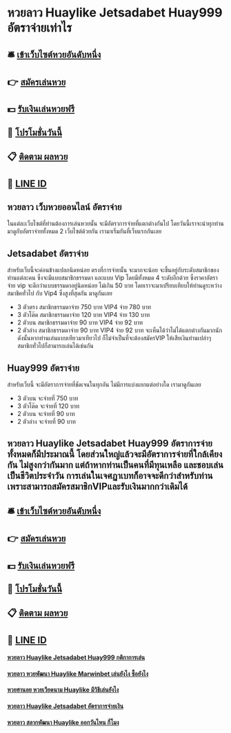 # หวยลาว Huaylike Jetsadabet Huay999 อัตราจ่ายเท่าไร 

## 🛎 [เข้าเว็บไซต์หวยอันดับหนึ่ง](https://bit.ly/3xxcKVk)
## 👉 [สมัครเล่นหวย](https://bit.ly/3xxcKVk)
## 💵 [รับเงินเล่นหวยฟรี](https://bit.ly/3DtHHNZ)
## 👑 [โปรโมชั่นวันนี้](https://bit.ly/3DtHHNZ)
## 📋 [ติดตาม ผลหวย](https://bit.ly/3DtHHNZ)
## 📱 [LINE ID](https://bit.ly/3DtHHNZ)

## หวยลาว เว็บหวยออนไลน์ อัตราจ่าย 
ในแต่ละเว็บไซต์ที่ท่านต้องการเล่นหวยนั้น จะมีอัตราการจ่ายที่แตกต่างกันไป โดยวันนี้เราจะนำทุกท่านมาดูกับอัตราจ่ายทั้งหมด 2 เว็บไซต์ด้วยกัน เรามาเริ่มกันที่เว็บแรกกันเลย

## Jetsadabet อัตราจ่าย
สำหรับเว็บนี้จะค่อนข้างแปลกนิดหน่อย ตรงที่การจ่ายนั้น จะมากจะน้อย จะขึ้นอยู่กับระดับสมาชิกของท่านแต่ละคน ซึ่งจะมีแบบสมาชิกธรรมดา และแบบ Vip โดยมีทั้งหมด 4 ระดับอีกด้วย ซึ่งราคาอัตราจ่าย vip จะดีกว่าแบบธรรมดาอยู่นิดหน่อย ไม่เกิน 50 บาท โดยเราจะมาเปรียบเทียบให้ท่านดูระหว่างสมาชิคทั่วไป กับ Vip4 ซึ่งสูงที่สุดกัน มาดูกันเลย
- 3 ตัวตรง สมาชิกธรรมดาจ่าย 750 บาท VIP4 จ่าย 780 บาท
- 3 ตัวโต๊ด สมาชิกธรรมดาจ่าย 120 บาท VIP4 จ่าย 130 บาท
- 2 ตัวบน สมาชิกธรรมดาจ่าย 90 บาท VIP4 จ่าย 92 บาท
- 2 ตัวล่าง สมาชิกธรรมดาจ่าย 90 บาท VIP4 จ่าย 92 บาท
จะเห็นได้ว่าไม่ได้แตกต่างกันมากนัก ดังนั้นหากท่านเล่นแบบเทียวมาเทียวไป ก็ไม่จำเป็นที่จะต้องสมัครVIP ให้เสียเงินท่านเปล่าๆ สมาชิกทั่วไปก็สามารถเล่นได้เช่นกัน

## Huay999 อัตราจ่าย
สำหรับเว็บนี้ จะมีอัตราการจ่ายที่ชัดเจนในทุกอัน ไม่มีการแบ่งแยกแต่อย่างใด เรามาดูกันเลย
- 3 ตัวบน จะจ่ายที่ 750 บาท
- 3 ตัวโต๊ด จะจ่ายที่ 120 บาท
- 2 ตัวบน จะจ่ายที่ 90 บาท
- 2 ตัวล่าง จะจ่ายที่ 90 บาท

## หวยลาว Huaylike Jetsadabet Huay999 อัตราการจ่ายทั้งหมดก็มีประมาณนี้ โดยส่วนใหญ่แล้วจะมีอัตราการจ่ายที่ใกล้เคียงกัน ไม่สูงกว่ากันมาก แต่ถ้าหากท่านเป็นคนที่มีทุนเหลือ และชอบเล่นเป็นชีวิตประจำวัน การเล่นในเจศฏาเบทก็อาจจะดีกว่าสำหรับท่าน เพราะสามารถสมัครสมาชิกVIPและรับเงินมากกว่าเดิมได้

## 🛎 [เข้าเว็บไซต์หวยอันดับหนึ่ง](https://bit.ly/3xxcKVk)
## 👉 [สมัครเล่นหวย](https://bit.ly/3xxcKVk)
## 💵 [รับเงินเล่นหวยฟรี](https://bit.ly/3DtHHNZ)
## 👑 [โปรโมชั่นวันนี้](https://bit.ly/3DtHHNZ)
## 📋 [ติดตาม ผลหวย](https://bit.ly/3DtHHNZ)
## 📱 [LINE ID](https://bit.ly/3DtHHNZ)

#### [หวยลาว Huaylike Jetsadabet Huay999 กติกาการเล่น](https://atom.io/themes/หวยลาว%20Huaylike%20Jetsadabet%20Huay999%20กติกาการเล่น)
#### [หวยลาว หวยพัฒนา Huaylike Marwinbet เล่นยังไง ซื้อยังไง](https://atom.io/themes/หวยลาว%20หวยพัฒนา%20Huaylike%20Marwinbet%20เล่นยังไง%20ซื้อยังไง)
#### [หวยฮานอย หวยเวียดนาม Huaylike มีวิธีเล่นยังไง](https://atom.io/themes/หวยฮานอย%20หวยเวียดนาม%20Huaylike%20มีวิธีเล่นยังไง)
#### [หวยลาว Huaylike Jetsadabet อัตราการจ่ายเงิน](https://atom.io/themes/หวยลาว%20Huaylike%20Jetsadabet%20อัตราการจ่ายเงิน)
#### [หวยลาว สลากพัฒนา Huaylike ออกวันไหน กี่โมง](https://atom.io/themes/หวยลาว%20สลากพัฒนา%20Huaylike%20ออกวันไหน%20กี่โมง)